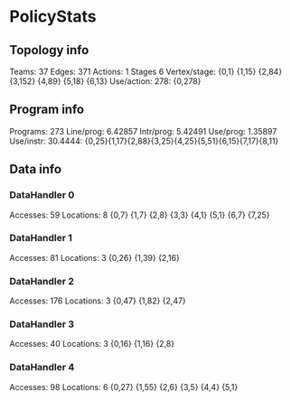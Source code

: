 # PolicyStats
## Topology info
Teams:		37
Edges:		371
Actions:	1
Stages		6
Vertex/stage:	{0,1} {1,15} {2,84} {3,152} {4,89} {5,18} {6,13} 
Use/action:	278: {0,278} 

## Program info
Programs:	273
Line/prog:	6.42857
Intr/prog:	5.42491
Use/prog:	1.35897
Use/instr:	30.4444: {0,25}{1,17}{2,88}{3,25}{4,25}{5,51}{6,15}{7,17}{8,11}

## Data info

### DataHandler 0
Accesses:	59
Locations:	8
{0,7} {1,7} {2,8} {3,3} {4,1} {5,1} {6,7} {7,25} 

### DataHandler 1
Accesses:	81
Locations:	3
{0,26} {1,39} {2,16} 

### DataHandler 2
Accesses:	176
Locations:	3
{0,47} {1,82} {2,47} 

### DataHandler 3
Accesses:	40
Locations:	3
{0,16} {1,16} {2,8} 

### DataHandler 4
Accesses:	98
Locations:	6
{0,27} {1,55} {2,6} {3,5} {4,4} {5,1} 